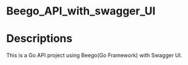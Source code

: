 # Beego_API_with_swagger_UI

<h1>Descriptions </h1>
<p>
This is a Go API project using Beego(Go Framework) with Swagger UI.
</p>